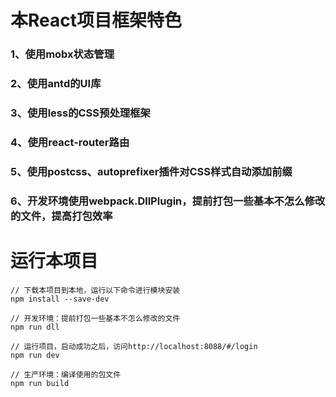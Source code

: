 # 本React项目框架特色
### 1、使用mobx状态管理
### 2、使用antd的UI库
### 3、使用less的CSS预处理框架
### 4、使用react-router路由
### 5、使用postcss、autoprefixer插件对CSS样式自动添加前缀
### 6、开发环境使用webpack.DllPlugin，提前打包一些基本不怎么修改的文件，提高打包效率

# 运行本项目
```
// 下载本项目到本地，运行以下命令进行模块安装
npm install --save-dev

// 开发环境：提前打包一些基本不怎么修改的文件
npm run dll

// 运行项目，启动成功之后，访问http://localhost:8088/#/login
npm run dev

// 生产环境：编译使用的包文件
npm run build
```